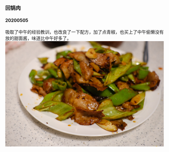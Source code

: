 ### 回锅肉
#### 20200505
吸取了中午的经验教训，也改良了一下配方，加了点青椒，也买上了中午偷懒没有放的甜面酱，味道比中午好多了。
![回锅肉](/resource/20200505回锅肉(晚餐)/image.JPG)
